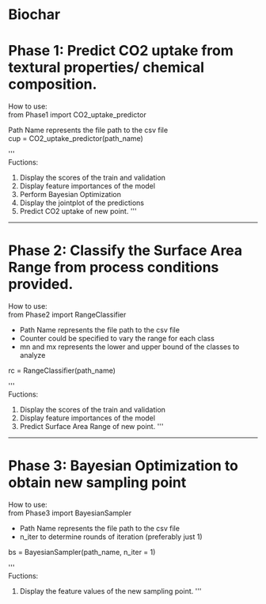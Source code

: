 # Biochar

# Phase 1: Predict CO2 uptake from textural properties/ chemical composition. 

How to use:<br>
from Phase1 import CO2_uptake_predictor<br>

Path Name represents the file path to the csv file<br>
cup = CO2_uptake_predictor(path_name)<br>

'''<br>
Fuctions: 
1. Display the scores of the train and validation 
2. Display feature importances of the model
3. Perform Bayesian Optimization 
4. Display the jointplot of the predictions 
5. Predict CO2 uptake of new point.
'''<br>
-----------------------------------------------------------------------------------
# Phase 2: Classify the Surface Area Range from process conditions provided.

How to use:<br>
from Phase2 import RangeClassifier<br>

* Path Name represents the file path to the csv file <br>
* Counter could be specified to vary the range for each class <br>
* mn and mx represents the lower and upper bound of the classes to analyze <br>

rc = RangeClassifier(path_name)

'''<br>
Fuctions: 
1. Display the scores of the train and validation 
2. Display feature importances of the model
3. Predict Surface Area Range of new point.
'''<br>
-----------------------------------------------------------------------------------
# Phase 3: Bayesian Optimization to obtain new sampling point

How to use:<br>
from Phase3 import BayesianSampler<br>

* Path Name represents the file path to the csv file <br>
* n_iter to determine rounds of iteration (preferably just 1)<br>

bs = BayesianSampler(path_name, n_iter = 1)

'''<br>
Fuctions: 
1. Display the feature values of the new sampling point.
'''<br>
